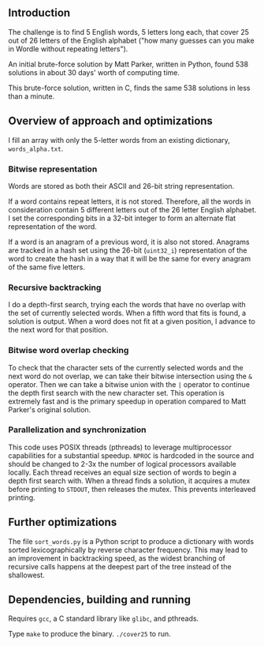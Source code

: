 ## Introduction

The challenge is to find 5 English words, 
5 letters long each, that cover 
25 out of 26 letters of the English alphabet 
("how many guesses can you make in Wordle 
without repeating letters").

An initial brute-force solution by Matt Parker, 
written in Python, found 538 solutions 
in about 30 days' worth of computing time.

This brute-force solution, written in C, finds 
the same 538 solutions in less than a minute.

## Overview of approach and optimizations

I fill an array with only the 5-letter words 
from an existing dictionary, `words_alpha.txt`.

### Bitwise representation

Words are stored as both their ASCII and 
26-bit string representation.

If a word contains repeat letters, it is not stored. 
Therefore, all the words in consideration contain 
5 different letters out of the 26 letter English 
alphabet. I set the corresponding bits in a 32-bit 
integer to form an alternate flat representation of 
the word.

If a word is an anagram of a previous word, it is also 
not stored. Anagrams are tracked in a hash set 
using the 26-bit (`uint32_i`) representation 
of the word to create the hash in a way that it will 
be the same for every anagram of the same five letters.

### Recursive backtracking

I do a depth-first search, trying each the words 
that have no overlap with the set of currently selected
words. When a fifth word that fits is found, 
a solution is output. When a word does not fit 
at a given position, I advance to the next word for 
that position.

### Bitwise word overlap checking

To check that the character sets of the 
currently selected words and the next word 
do not overlap, we can take their bitwise intersection 
using the `&` operator. Then we can take a bitwise 
union with the `|` operator to continue the 
depth first search with the new character set.
This operation is extremely fast and is the 
primary speedup in operation compared to 
Matt Parker's original solution.

### Parallelization and synchronization

This code uses POSIX threads (pthreads) to leverage 
multiprocessor capabilities for a substantial speedup.
`NPROC` is hardcoded in the source and should be 
changed to 2-3x the number of 
logical processors available locally. 
Each thread receives an equal size
section of words to begin a depth first search with.
When a thread finds a solution, it acquires a 
mutex before printing to `STDOUT`, then releases the 
mutex. This prevents interleaved printing.

## Further optimizations

The file `sort_words.py` is a Python script 
to produce a dictionary with words sorted 
lexicographically by reverse character frequency.
This may lead to an improvement in backtracking 
speed, as the widest branching of recursive calls 
happens at the deepest part of the tree instead 
of the shallowest.

## Dependencies, building and running

Requires `gcc`, a C standard library like `glibc`, 
and pthreads.

Type `make` to produce the binary. `./cover25` to run.







